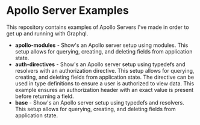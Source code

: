 # Apollo Server Examples

This repository contains examples of Apollo Servers I've made in order to get up and running with Graphql.

* **apollo-modules** - Show's an Apollo server setup using modules. This setup allows for querying, creating, and deleting fields from application state.
* **auth-directives** - Show's an Apollo server setup using typedefs and resolvers with an authorization directive. This setup allows for querying, creating, and deleting fields from application state. The directive can be used in type definitions to ensure a user is authorized to view data. This example ensures an authorization header with an exact value is present before returning a field.
* **base** - Show's an Apollo server setup using typedefs and resolvers. This setup allows for querying, creating, and deleting fields from application state.
